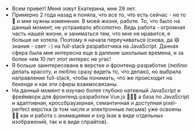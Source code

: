 - Всем привет! Меня зовут Екатерина, мне 29 лет. 
- Примерно 2 года назад я поняла, что все то, что есть сейчас - не то 🚫 и мне нужны изменения. В моей жизни, работе. То, что было на данный момент, не устраивало абсолютно. Ведь работа - огромная часть нашей жизни, и заниматься тем, что мне не нравится, я больше не хотела. Поэтому я начала переучиваться (снова, да 😄 знания - свет 💡) на full-stack разработчика на JavaScript. Данная сфера была мне интересна еще в далекие школьные времена, и за более чем 10 лет этот интерес не угас!
- Я больше заинтересована в верстке и фронтенд-разработке (люблю делать красоту, и люблю сразу видеть то, что делаю), но выбрала направление full-stack, чтобы понимать, что же происходит на бекенде и как эти сферы взаимосвязаны.
- На данный момент я изучаю более глубоко нативный JavaScript и фреймворк для фронтенд-разработки Vue.js 🧗🏻‍♀️ а база по JavaScript и адаптивная, кроссбраузерная, семантичная и доступная pixel-perfect верстка (в том числе и электронные письма) уже освоены 💪🏻 как и работа с анимациями и svg (как в виде отдельных изображений, так и в виде спрайтов).

<!---
Katya-Katerina-1993/Katya-Katerina-1993 is a ✨ special ✨ repository because its `README.md` (this file) appears on your GitHub profile.
You can click the Preview link to take a look at your changes.
--->
